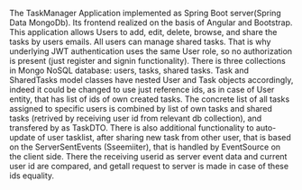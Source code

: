 The TaskManager Application implemented as Spring Boot server(Spring Data MongoDb). Its frontend realized on the basis of Angular and Bootstrap. This application allows Users to add, edit, delete, browse, and share the tasks by users emails. All users can manage shared tasks. That is why underlying JWT authentication uses the same User role, so no authorization is present (just register and signin functionality).
There is three collections in Mongo NoSQL database: users, tasks, shared tasks. Task and SharedTasks model classes have nested User and Task objects accordingly, indeed it could be changed to use just reference ids, as in case of User entity, that has list of ids of own created tasks.
The concrete list of all tasks assigned to specific users is combined by list of own tasks and shared tasks (retrived by receiving user id from relevant db collection), and transfered by as TaskDTO.
There is also additional functionality to auto-update of user tasklist, after sharing new task from other user, that is based on the ServerSentEvents (Sseemiiter), that is handled by EventSource on the client side. There the receiving userid as server event data and current user id are compared, and getall request to server is made in case of these ids equality.
